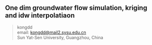 ## One dim groundwater flow simulation,  kriging and idw interpolatiaon 

> kongdd  
> email: kongdd@mail2.sysu.edu.cn  
> Sun Yat-Sen University, Guangzhou, China  

